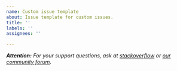 ```yaml
---
name: Custom issue template
about: Issue template for custom issues.
title: ''
labels: ''
assignees: ''

---
```


***Attention:*** *For your support questions, ask at [stackoverflow](https://stackoverflow.com/questions/tagged/ant-media-server) or [our community forum](https://groups.google.com/forum/#!forum/ant-media-server).*
